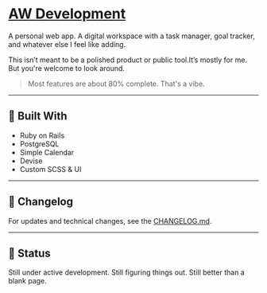 # [AW Development](https://www.getawd.com)

A personal web app. A digital workspace with a task manager, goal tracker, and whatever else I feel like adding.

This isn’t meant to be a polished product or public tool.It’s mostly for me. But you're welcome to look around.

> Most features are about 80% complete. That's a vibe.

---

## 🔧 Built With

- Ruby on Rails
- PostgreSQL
- Simple Calendar
- Devise
- Custom SCSS & UI

---

## 📓 Changelog

For updates and technical changes, see the [CHANGELOG.md](./CHANGELOG.md).

---

## 📌 Status

Still under active development.
Still figuring things out.
Still better than a blank page.